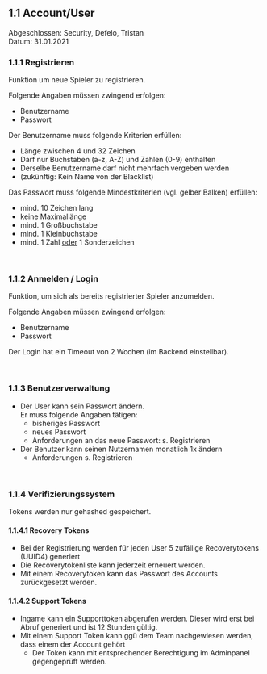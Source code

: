 ## **1.1 Account/User**

Abgeschlossen: Security, Defelo, Tristan \
Datum: 31.01.2021 

### **1.1.1 Registrieren**

Funktion um neue Spieler zu registrieren.

Folgende Angaben müssen zwingend erfolgen:


*   Benutzername
*   Passwort

Der Benutzername muss folgende Kriterien erfüllen:


*   Länge zwischen 4 und 32 Zeichen
*   Darf nur Buchstaben (a-z, A-Z) und Zahlen (0-9) enthalten
*   Derselbe Benutzername darf nicht mehrfach vergeben werden
*   (zukünftig: Kein Name von der Blacklist)

Das Passwort muss folgende Mindestkriterien (vgl. gelber Balken) erfüllen:


*   mind. 10 Zeichen lang
*   keine Maximallänge
*   mind. 1 Großbuchstabe
*   mind. 1 Kleinbuchstabe
*   mind. 1 Zahl <span style="text-decoration:underline;">oder</span> 1 Sonderzeichen

<br>

### **1.1.2 Anmelden / Login**

Funktion, um sich als bereits registrierter Spieler anzumelden.

Folgende Angaben müssen zwingend erfolgen:


*   Benutzername
*   Passwort

Der Login hat ein Timeout von 2 Wochen (im Backend einstellbar).

<br>

### **1.1.3 Benutzerverwaltung**


*   Der User kann sein Passwort ändern. \
Er muss folgende Angaben tätigen:
    *   bisheriges Passwort
    *   neues Passwort
    *   Anforderungen an das neue Passwort: s. Registrieren
*   Der Benutzer kann seinen Nutzernamen monatlich 1x ändern
    *   Anforderungen  s. Registrieren

<br>

### **1.1.4 Verifizierungssystem**

Tokens werden nur gehashed gespeichert.


#### **1.1.4.1 Recovery Tokens**


*   Bei der Registrierung werden für jeden User 5 zufällige Recoverytokens (UUID4) generiert
*   Die Recoverytokenliste kann jederzeit erneuert werden. 
*   Mit einem Recoverytoken kann das Passwort des Accounts zurückgesetzt werden.



#### **1.1.4.2 Support Tokens**


*   Ingame kann ein Supporttoken abgerufen werden. Dieser wird erst bei Abruf generiert und ist 12 Stunden gültig. 
*   Mit einem Support Token kann ggü dem Team nachgewiesen werden, dass einem der Account gehört
    *   Der Token kann mit entsprechender Berechtigung im Adminpanel gegengeprüft werden.
